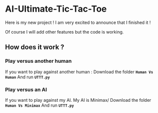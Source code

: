 # AI-Ultimate-Tic-Tac-Toe

Here is my new project ! I am very excited to announce that I finished it !

Of course I will add other features but the code is working.

## How does it work ?

### Play versus another human

If you want to play against another human :
Download the folder  **```Human Vs Human```** And run **```UTTT.py```** 

### Play versus an AI 

If you want to play against my AI. My AI is Minimax/ 
Download the folder **```Human Vs Minimax```** And run **```UTTT.py```** 
